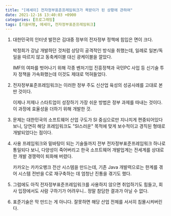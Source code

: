 ```yaml
---
title: "[에세이] 전자정부표준프레임워크가 욕받이가 된 상황에 관하여"
date: 2021-12-16 13:40:03 +0900
categories: [프로그래밍]
tags: [기술비평, 에세이, 전자정부표준프레임워크]
---
```




1. 대한민국의 인터넷 발전은 김대중 정부의 전자정부 정책에 힘입은 면이 크다.

   박정희가 강남 개발하던 것처럼 상당히 공격적인 방식을 취했는데, 일례로 일본/독일을 따르지 않고 동축케이블 대신 광케이블을 깔았다.

   IMF의 여파를 벗어나기 위해 각종 벤처기업 진흥정책과 국민PC 사업 등 신기술 투자 정책을 가속화했는데 이것도 제대로 먹혀들었다.



2. 전자정부표준프레임워크는 이러한 정부 주도 신산업 육성의 성공사례를 고대로 본딴 것이다.

   이제나 저제나 스타트업이 성장하기 가장 쉬운 방법은 정부 과제를 따내는 것이다. 이 과정에 효율성을 더하기 위해 개발한 것.

   

3. 문제는 대한민국의 소프트웨어 산업 구도가 SI 중심으로만 지나치게 편중되어있다 보니, 당연히 해당 프레임워크도 "SI스러운" 목적에 맞게 보수적이고 경직된 형태로 개발되었다는 점이다.



4. 사용 프레임워크와 밑바탕이 되는 기술들까지 전부 전자정부표준프레임워크 하나로 통일되다 보니, 다양성이 죽어버리고 한국 소프트웨어 개발업계는 전세계를 상대로 한 개발 경쟁력이 퇴화해 버렸다.

   카카오는 카카오뱅크 전산 시스템을 만드는데, 기존 Java 개발력으로는 한계를 겪어 시스템 전반을 C로 재구축하는 데 엄청난 진통을 겪기도 했다.



5. 그럼에도 아직 전자정부표준프레임워크를 사용하지 않으면 취업하기도 힘들고, 회사 입장에서도 사람 구하기가 어려우니.. 정말 참담한 결과가 아닐 수 없다.



6. 표준기술은 막 만드는 게 아니다. 잘못하면 해당 산업 전체를 서서히 침몰시켜버린다.

